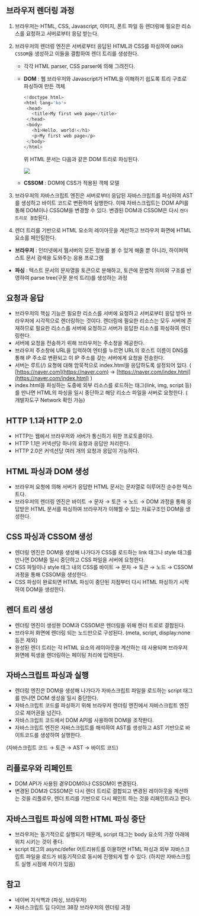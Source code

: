 ## 브라우저 렌더링 과정

1. 브라우저는 HTML, CSS, Javascript, 이미지, 폰트 파일 등 렌더링에 필요한 리소스를 요청하고 서버로부터 응답 받는다.
2. 브라우저의 렌더링 엔진은 서버로부터 응답된 HTML과 CSS를 파싱하여 `DOM과 CSSOM`을 생성하고 이들을 결합하여 렌더 트리를 생성한다.

   - 각각 HTML parser, CSS parser에 의해 그려진다.
   - **DOM** : 웹 브라우저와 Javascript가 HTML을 이해하기 쉽도록 트리 구조로 파싱하여 만든 객체

     ```js
     <!doctype html>
     <html lang='ko'>
      <head>
        <title>My first web page</title>
      </head>
      <body>
        <h1>Hello, world!</h1>
        <p>My first web page</p>
      </body>
     </html>
     ```

     위 HTML 문서는 다음과 같은 DOM 트리로 파싱된다.

     <img src='https://velog.velcdn.com/images%2Fjuno7803%2Fpost%2F5d008904-f9e3-40fb-8f88-d7cee134d8f0%2Fimage.png'/>

   - **CSSOM** : DOM에 CSS가 적용된 객체 모델

3. 브라우저의 자바스크립트 엔진은 서버로부터 응답된 자바스크립트를 파싱하여 AST를 생성하고 바이트 코드로 변환하여 실행한다. 이때 자바스크립트는 DOM API를 통해 DOM이나 CSSOM을 변경할 수 있다. 변경된 DOM과 CSSOM은 다시 `렌더 트리로 결합`된다.
4. 렌더 트리를 기반으로 HTML 요소의 레이아웃을 계산하고 브라우저 화면에 HTML 요소를 페인팅한다.

- **브라우저** : 인터넷에서 웹서버의 모든 정보를 볼 수 있게 해줄 뿐 아니라, 하이퍼텍스트 문서 검색을 도와주는 응용 프로그램

- **파싱** : 텍스트 문서의 문자열을 토큰으로 분해하고, 토큰에 문법적 의미와 구조를 반영하여 parse tree(구문 분석 트리)를 생성하는 과정

## 요청과 응답

- 브라우저의 핵심 기능은 필요한 리소스를 서버에 요청하고 서버로부터 응답 받아 브라우저에 시각적으로 렌더링하는 것이다. 렌더링에 필요한 리소스는 모두 서버에 존재하므로 필요한 리소스를 서버에 요청하고 서버가 응답한 리소스를 파싱하여 렌더링한다.
- 서버에 요청을 전송하기 위해 브라우저는 주소창을 제공한다.
- 브라우저 주소창에 URL을 입력하여 엔터를 누르면 URL의 호스트 이름이 DNS를 통해 IP 주소로 변환되고 이 IP 주소를 갖는 서버에게 요청을 전송한다.
- 서버는 루트(/) 요청에 대해 암묵적으로 index.html을 응답하도록 설정되어 있다. ( [https://naver.com](https://naver.com) → [https://naver.com/index.html](https://naver.com/index.html) )
- index.html을 파싱하는 도중에 외부 리소스를 로드하는 태그(link, img, script 등)를 만나면 HTML의 파싱을 일시 중단하고 해당 리소스 파일을 서버로 요청한다. ( 개발자도구 Network 확인 가능)

## HTTP 1.1과 HTTP 2.0

- HTTP는 웹에서 브라우저와 서버가 통신하기 위한 프로토콜이다.
- HTTP 1.1은 커넥션당 하나의 요청과 응답만 처리한다.
- HTTP 2.0은 커넥션당 여러 개의 요청과 응답이 가능하다.

## HTML 파싱과 DOM 생성

- 브라우저 요청에 의해 서버가 응답한 HTML 문서는 문자열로 이루어진 순수한 텍스트다.
- 브라우저의 렌더링 엔진은 바이트 → 문자 → 토큰 → 노드 → DOM 과정을 통해 응답받은 HTML 문서를 파싱하여 브라우저가 이해할 수 있는 자료구조인 DOM을 생성한다.

## CSS 파싱과 CSSOM 생성

- 렌더링 엔진은 DOM을 생성해 나가다가 CSS를 로드하는 link 태그나 style 태그를 만나면 DOM을 일시 중단하고 CSS 파일을 서버에 요청한다.
- CSS 파일이나 style 태그 내의 CSS를 바이트 → 문자 → 토큰 → 노드 → CSSOM 과정을 통해 CSSOM을 생성한다.
- CSS 파싱이 완료되면 HTML 파싱이 중단된 지점부터 다시 HTML 파싱하기 시작하여 DOM을 생성한다.

## 렌더 트리 생성

- 렌더링 엔진이 생성한 DOM과 CSSOM은 렌더링을 위해 렌더 트로로 결합된다.
- 브라우저 화면에 렌더링 되는 노드만으로 구성된다. (meta, script, display:none 등은 제외)
- 완성된 렌더 트리는 각 HTML 요소의 레이아웃을 계산하는 데 사용되며 브라우저 화면에 픽생을 렌더링하는 페이팅 처리에 입력된다.

## 자바스크립트 파싱과 실행

- 렌더링 엔진은 DOM을 생성해 나가다가 자바스크립트 파일을 로드하는 script 태그를 만나면 DOM 생성을 일시 중단한다.
- 자바스크립트 코드를 파싱하기 위해 브라우저 렌더링 엔진에서 자바스크립트 엔진으로 제어권을 넘긴다.
- 자바스크립트 코드에서 DOM API를 사용하여 DOM을 조작한다.
- 자바스크립트 엔진은 자바스크립트를 해석하여 AST를 생성하고 AST 기반으로 바이트코드를 생성하여 실행한다.

(자바스크립트 코드 → 토큰 → AST → 바이트 코드)

## 리플로우와 리페인트

- DOM API가 사용된 경우DOM이나 CSSOM이 변경된다.
- 변경된 DOM과 CSSOM은 다시 렌더 트리로 결합되고 변경된 레이아웃을 계산하는 것을 리플로우, 렌더 트리를 기반으로 다시 페인트 하는 것을 리페인트라고 한다.

## 자바스크립트 파싱에 의한 HTML 파싱 중단

- 브라우저는 동기적으로 실행되기 때문에, script 태그는 body 요소의 가장 아래에 위치 시키는 것이 좋다.
- script 태그의 async/defer 어트리뷰트를 이용하면 HTML 파싱과 외부 자바스크립트 파일을 로드가 비동기적으로 동시에 진행되게 할 수 있다. (하지만 자바스크립트 실행 시점에 차이가 있음)

## 참고

- 네이버 지식백과 (파싱, 브라우저)
- 자바스크립트 딥 다이브 38장 브라우저의 렌더링 과정
